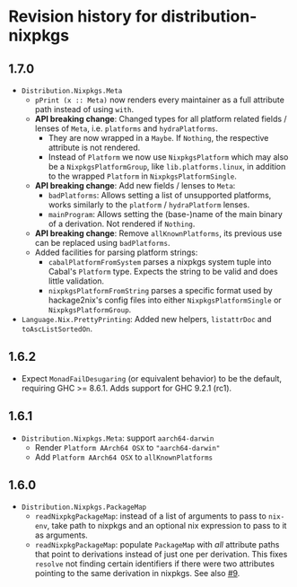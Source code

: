 # Revision history for distribution-nixpkgs

## 1.7.0

* `Distribution.Nixpkgs.Meta`
  * `pPrint (x :: Meta)` now renders every maintainer as a full attribute
    path instead of using `with`.
  * **API breaking change**: Changed types for all platform related fields /
    lenses of `Meta`, i.e. `platforms` and `hydraPlatforms`.
    * They are now wrapped in a `Maybe`. If `Nothing`, the respective attribute
      is not rendered.
    * Instead of `Platform` we now use `NixpkgsPlatform` which may also be a
      `NixpkgsPlatformGroup`, like `lib.platforms.linux`, in addition to the
      wrapped `Platform` in `NixpkgsPlatformSingle`.
  * **API breaking change**: Add new fields / lenses to `Meta`:
    * `badPlatforms`: Allows setting a list of unsupported platforms, works
      similarly to the `platform` / `hydraPlatform` lenses.
    * `mainProgram`: Allows setting the (base-)name of the main binary of a
      derivation. Not rendered if `Nothing`.
  * **API breaking change**: Remove `allKnownPlatforms`, its previous use can be
    replaced using `badPlatforms`.
  * Added facilities for parsing platform strings:
    * `cabalPlatformFromSystem` parses a nixpkgs system tuple into Cabal's
      `Platform` type. Expects the string to be valid and does little validation.
    * `nixpkgsPlatformFromString` parses a specific format used by hackage2nix's
      config files into either `NixpkgsPlatformSingle` or `NixpkgsPlatformGroup`.
* `Language.Nix.PrettyPrinting`: Added new helpers, `listattrDoc` and
  `toAscListSortedOn`.

## 1.6.2

* Expect `MonadFailDesugaring` (or equivalent behavior) to be the default,
  requiring GHC >= 8.6.1. Adds support for GHC 9.2.1 (rc1).

## 1.6.1

* `Distribution.Nixpkgs.Meta`: support `aarch64-darwin`
  * Render `Platform AArch64 OSX` to `"aarch64-darwin"`
  * Add `Platform AArch64 OSX` to `allKnownPlatforms`

## 1.6.0

* `Distribution.Nixpkgs.PackageMap`
  * `readNixpkgPackageMap`: instead of a list of arguments to pass to
    `nix-env`, take path to nixpkgs and an optional nix expression
    to pass to it as arguments.
  * `readNixpkgPackageMap`: populate `PackageMap` with *all* attribute
    paths that point to derivations instead of just one per derivation.
    This fixes `resolve` not finding certain identifiers if there were
    two attributes pointing to the same derivation in nixpkgs. See also
    [#9](https://github.com/NixOS/distribution-nixpkgs/issues/9).
